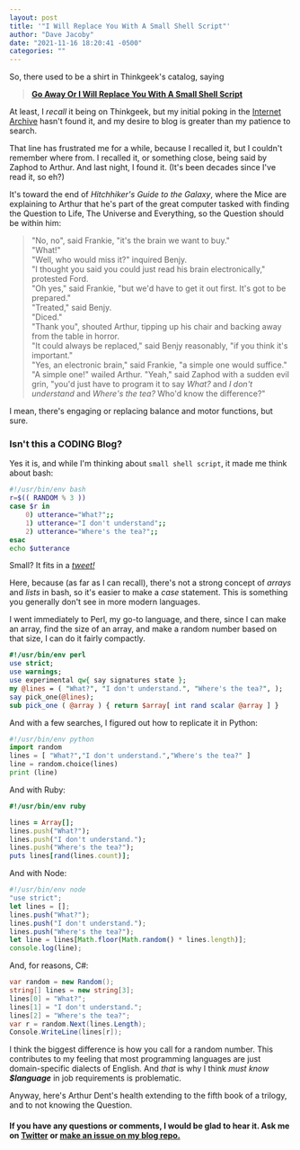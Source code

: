 ```yaml
---
layout: post
title: '"I Will Replace You With A Small Shell Script"'
author: "Dave Jacoby"
date: "2021-11-16 18:20:41 -0500"
categories: ""
---
```


So, there used to be a shirt in Thinkgeek's catalog, saying

> [**Go Away Or I Will Replace You With A Small Shell Script**](https://duckduckgo.com/?q=%22replace+you+with+a+small+shell+script%22&va=b&t=hc&iax=images&ia=images)

At least, I _recall_ it being on Thinkgeek, but my initial poking in the [Internet Archive](https://web.archive.org/web/20040217121605/http://www.thinkgeek.com/) hasn't found it, and my desire to blog is greater than my patience to search.

That line has frustrated me for a while, because I recalled it, but I couldn't remember where from. I recalled it, or something close, being said by Zaphod to Arthur. And last night, I found it. (It's been decades since I've read it, so eh?)

It's toward the end of _Hitchhiker's Guide to the Galaxy_, where the Mice are explaining to Arthur that he's part of the great computer tasked with finding the Question to Life, The Universe and Everything, so the Question should be within him:

> "No, no", said Frankie, "it's the brain we want to buy."  
> "What!"  
> "Well, who would miss it?" inquired Benjy.  
> "I thought you said you could just read his brain electronically," protested Ford.  
> "Oh yes," said Frankie, "but we'd have to get it out first. It's got to be prepared."  
> "Treated," said Benjy.  
> "Diced."  
> "Thank you", shouted Arthur, tipping up his chair and backing away from the table in horror.  
> "It could always be replaced," said Benjy reasonably, "if you think it's important."  
> "Yes, an electronic brain," said Frankie, "a simple one would suffice."  
> "A simple one!" wailed Arthur.
> "Yeah," said Zaphod with a sudden evil grin, "you'd just have to program it to say _What?_ and _I don't understand_ and _Where's the tea?_ Who'd know the difference?"

I mean, there's engaging or replacing balance and motor functions, but sure.

### Isn't this a CODING Blog?

Yes it is, and while I'm thinking about `small shell script`, it made me think about bash:

```bash
#!/usr/bin/env bash
r=$(( RANDOM % 3 ))
case $r in
    0) utterance="What?";;
    1) utterance="I don't understand";;
    2) utterance="Where's the tea?";;
esac
echo $utterance
```

Small? It fits in a [_tweet!_](https://twitter.com/JacobyDave/status/1460733662496964611)

Here, because (as far as I can recall), there's not a strong concept of _arrays_ and _lists_ in bash, so it's easier to make a _case_ statement. This is something you generally don't see in more modern languages.

I went immediately to Perl, my go-to language, and there, since I can make an array, find the size of an array, and make a random number based on that size, I can do it fairly compactly.

```perl
#!/usr/bin/env perl
use strict;
use warnings;
use experimental qw{ say signatures state };
my @lines = ( "What?", "I don't understand.", "Where's the tea?", );
say pick_one(@lines);
sub pick_one ( @array ) { return $array[ int rand scalar @array ] }
```

And with a few searches, I figured out how to replicate it in Python:

```python
#!/usr/bin/env python
import random
lines = [ "What?","I don't understand.","Where's the tea?" ]
line = random.choice(lines)
print (line)
```

And with Ruby:

```ruby
#!/usr/bin/env ruby

lines = Array[];
lines.push("What?");
lines.push("I don't understand.");
lines.push("Where's the tea?");
puts lines[rand(lines.count)];
```

And with Node:

```javascript
#!/usr/bin/env node
"use strict";
let lines = [];
lines.push("What?");
lines.push("I don't understand.");
lines.push("Where's the tea?");
let line = lines[Math.floor(Math.random() * lines.length)];
console.log(line);
```

And, for reasons, C#:

```csharp
var random = new Random();
string[] lines = new string[3];
lines[0] = "What?";
lines[1] = "I don't understand.";
lines[2] = "Where's the tea?";
var r = random.Next(lines.Length);
Console.WriteLine(lines[r]);
```

I think the biggest difference is how you call for a random number. This contributes to my feeling that most programming languages are just domain-specific dialects of English. And _that_ is why I think _must know **$language**_ in job requirements is problematic.

Anyway, here's Arthur Dent's health extending to the fifth book of a trilogy, and to not knowing the Question.

#### If you have any questions or comments, I would be glad to hear it. Ask me on [Twitter](https://twitter.com/jacobydave) or [make an issue on my blog repo.](https://github.com/jacoby/jacoby.github.io)
